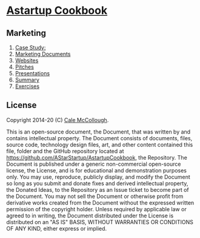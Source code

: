 # [Astartup Cookbook](../)

## Marketing

1. [Case Study:](./case_study.md)
1. [Marketing Documents](./marketing_documents.md)
1. [Websites](./websites.md)
1. [Pitches](./pitches.md)
1. [Presentations](./presentations.md)
1. [Summary](./summary.md)
1. [Exercises](./exercises.md)

## License

Copyright 2014-20 (C) [Cale McCollough](https://cookingwithcale.org).

This is an open-source document, the Document, that was written by and contains intellectual property. The Document consists of documents, files, source code, technology design files, art, and other content contained this file, folder and the GitHub repository located at <https://github.com/AStarStartup/AstartupCookbook>, the Repository. The Document is published under a generic non-commercial open-source license, the License, and is for educational and demonstration purposes only. You may use, reproduce, publicly display, and modify the Document so long as you submit and donate fixes and derived intellectual property, the Donated Ideas, to the Repository as an Issue ticket to become part of the Document. You may not sell the Document or otherwise profit from derivative works created from the Document without the expressed written permission of the copyright holder. Unless required by applicable law or agreed to in writing, the Document distributed under the License is distributed on an "AS IS" BASIS, WITHOUT WARRANTIES OR CONDITIONS OF ANY KIND, either express or implied.
